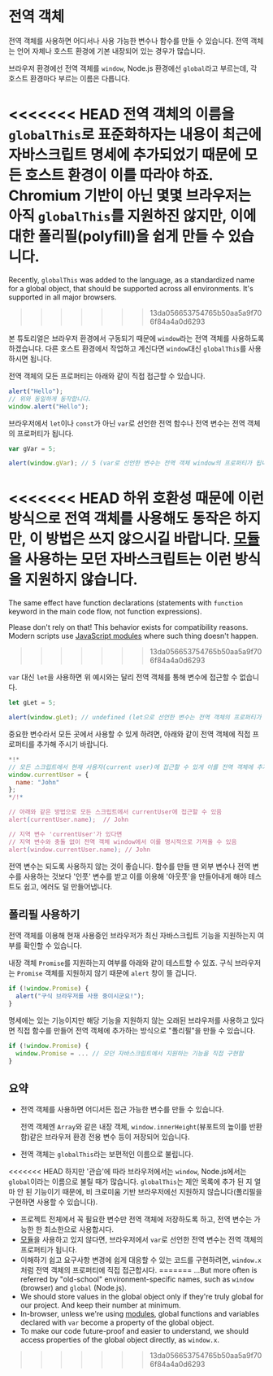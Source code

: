 
# 전역 객체

전역 객체를 사용하면 어디서나 사용 가능한 변수나 함수를 만들 수 있습니다. 전역 객체는 언어 자체나 호스트 환경에 기본 내장되어 있는 경우가 많습니다.

브라우저 환경에선 전역 객체를 `window`, Node.js 환경에선 `global`라고 부르는데, 각 호스트 환경마다 부르는 이름은 다릅니다. 

<<<<<<< HEAD
전역 객체의 이름을 `globalThis`로 표준화하자는 내용이 최근에 자바스크립트 명세에 추가되었기 때문에 모든 호스트 환경이 이를 따라야 하죠. Chromium 기반이 아닌 몇몇 브라우저는 아직 `globalThis`를 지원하진 않지만, 이에 대한 폴리필(polyfill)을 쉽게 만들 수 있습니다.
=======
Recently, `globalThis` was added to the language, as a standardized name for a global object, that should be supported across all environments. It's supported in all major browsers.
>>>>>>> 13da056653754765b50aa5a9f706f84a4a0d6293

본 튜토리얼은 브라우저 환경에서 구동되기 때문에 `window`라는 전역 객체를 사용하도록 하겠습니다. 다른 호스트 환경에서 작업하고 계신다면 `window`대신 `globalThis`를 사용하시면 됩니다.

전역 객체의 모든 프로퍼티는 아래와 같이 직접 접근할 수 있습니다.

```js run
alert("Hello");
// 위와 동일하게 동작합니다.
window.alert("Hello");
```

브라우저에서 `let`이나 `const`가 아닌 `var`로 선언한 전역 함수나 전역 변수는 전역 객체의 프로퍼티가 됩니다.

```js run untrusted refresh
var gVar = 5;

alert(window.gVar); // 5 (var로 선언한 변수는 전역 객체 window의 프로퍼티가 됩니다)
```

<<<<<<< HEAD
하위 호환성 때문에 이런 방식으로 전역 객체를 사용해도 동작은 하지만, 이 방법은 쓰지 않으시길 바랍니다. [모듈](info:modules)을 사용하는 모던 자바스크립트는 이런 방식을 지원하지 않습니다.
=======
The same effect have function declarations (statements with `function` keyword in the main code flow, not function expressions).

Please don't rely on that! This behavior exists for compatibility reasons. Modern scripts use [JavaScript modules](info:modules) where such thing doesn't happen.
>>>>>>> 13da056653754765b50aa5a9f706f84a4a0d6293

`var` 대신 `let`을 사용하면 위 예시와는 달리 전역 객체를 통해 변수에 접근할 수 없습니다.

```js run untrusted refresh
let gLet = 5;

alert(window.gLet); // undefined (let으로 선언한 변수는 전역 객체의 프로퍼티가 되지 않습니다.)
```

중요한 변수라서 모든 곳에서 사용할 수 있게 하려면, 아래와 같이 전역 객체에 직접 프로퍼티를 추가해 주시기 바랍니다.

```js run
*!*
// 모든 스크립트에서 현재 사용자(current user)에 접근할 수 있게 이를 전역 객체에 추가함
window.currentUser = {
  name: "John"
};
*/!*

// 아래와 같은 방법으로 모든 스크립트에서 currentUser에 접근할 수 있음
alert(currentUser.name);  // John

// 지역 변수 'currentUser'가 있다면
// 지역 변수와 충돌 없이 전역 객체 window에서 이를 명시적으로 가져올 수 있음
alert(window.currentUser.name); // John
```

전역 변수는 되도록 사용하지 않는 것이 좋습니다. 함수를 만들 땐 외부 변수나 전역 변수를 사용하는 것보다 '인풋' 변수를 받고 이를 이용해 '아웃풋'을 만들어내게 해야 테스트도 쉽고, 에러도 덜 만들어냅니다. 

## 폴리필 사용하기

전역 객체를 이용해 현재 사용중인 브라우저가 최신 자바스크립트 기능을 지원하는지 여부를 확인할 수 있습니다.

내장 객체 `Promise`를 지원하는지 여부를 아래와 같이 테스트할 수 있죠. 구식 브라우저는 `Promise` 객체를 지원하지 않기 때문에 `alert` 창이 뜰 겁니다.
```js run
if (!window.Promise) {
  alert("구식 브라우저를 사용 중이시군요!");
}
```

명세에는 있는 기능이지만 해당 기능을 지원하지 않는 오래된 브라우저를 사용하고 있다면 직접 함수를 만들어 전역 객체에 추가하는 방식으로 "폴리필"을 만들 수 있습니다.

```js run
if (!window.Promise) {
  window.Promise = ... // 모던 자바스크립트에서 지원하는 기능을 직접 구현함
}
```

## 요약

- 전역 객체를 사용하면 어디서든 접근 가능한 변수를 만들 수 있습니다.

    전역 객체엔 `Array`와 같은 내장 객체, `window.innerHeight`(뷰포트의 높이를 반환함)같은 브라우저 환경 전용 변수 등이 저장되어 있습니다.
- 전역 객체는 `globalThis`라는 보편적인 이름으로 불립니다.

<<<<<<< HEAD
    하지만 '관습'에 따라 브라우저에서는 `window`, Node.js에서는 `global`이라는 이름으로 불릴 때가 많습니다. `globalThis`는 제안 목록에 추가 된 지 얼마 안 된 기능이기 때문에, 비 크로미움 기반 브라우저에선 지원하지 않습니다(폴리필을 구현하면 사용할 수 있습니다).
- 프로젝트 전체에서 꼭 필요한 변수만 전역 객체에 저장하도록 하고, 전역 변수는 가능한 한 최소한으로 사용합시다.
- [모듈](info:modules)을 사용하고 있지 않다면, 브라우저에서 `var`로 선언한 전역 변수는 전역 객체의 프로퍼티가 됩니다.
- 이해하기 쉽고 요구사항 변경에 쉽게 대응할 수 있는 코드를 구현하려면, `window.x`처럼 전역 객체의 프로퍼티에 직접 접근합시다.
=======
    ...But more often is referred by "old-school" environment-specific names, such as `window` (browser) and `global` (Node.js).
- We should store values in the global object only if they're truly global for our project. And keep their number at minimum.
- In-browser, unless we're using [modules](info:modules), global functions and variables declared with `var` become a property of the global object.
- To make our code future-proof and easier to understand, we should access properties of the global object directly, as `window.x`.
>>>>>>> 13da056653754765b50aa5a9f706f84a4a0d6293
